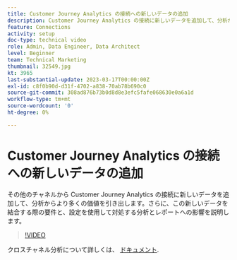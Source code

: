 ```yaml
---
title: Customer Journey Analytics の接続への新しいデータの追加
description: Customer Journey Analytics の接続に新しいデータを追加して、分析からより多くの価値を引き出す方法について説明します。
feature: Connections
activity: setup
doc-type: technical video
role: Admin, Data Engineer, Data Architect
level: Beginner
team: Technical Marketing
thumbnail: 32549.jpg
kt: 3965
last-substantial-update: 2023-03-17T00:00:00Z
exl-id: c8f0b90d-d31f-4702-a838-70ab78b690c0
source-git-commit: 308ad876b73b0d8d8e3efc5fafe068630e0a6a1d
workflow-type: tm+mt
source-wordcount: '0'
ht-degree: 0%

---
```


# Customer Journey Analytics の接続への新しいデータの追加

その他のチャネルから Customer Journey Analytics の接続に新しいデータを追加して、分析からより多くの価値を引き出します。さらに、この新しいデータを結合する際の要件と、設定を使用して対処する分析とレポートへの影響を説明します。

>[!VIDEO](https://video.tv.adobe.com/v/32549/?learn=on&quality=12)

クロスチャネル分析について詳しくは、 [ドキュメント](https://experienceleague.adobe.com/docs/analytics-platform/using/cca/overview.html?lang=ja).
